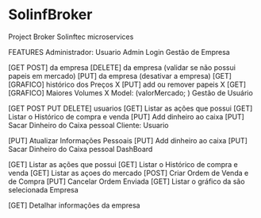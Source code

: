 # SolinfBroker
Project Broker Solinftec microservices 

FEATURES
Administrador:
Usuario Admin
Login
Gestão de Empresa

[GET POST] da empresa
[DELETE] da empresa (validar se não possui papeis em mercado)
[PUT] da empresa (desativar a empresa)
[GET] [GRAFICO] histórico dos Preços
X [PUT] add ou remover papeis
X [GET] [GRAFICO] Maiores Volumes
X Model: (valorMercado; )
Gestão de Usuário

[GET POST PUT DELETE] usuarios
[GET] Listar as ações que possui
[GET] Listar o Histórico de compra e venda
[PUT] Add dinheiro ao caixa
[PUT] Sacar Dinheiro do Caixa pessoal
Cliente:
Usuario

[PUT] Atualizar Informações Pessoais
[PUT] Add dinheiro ao caixa
[PUT] Sacar Dinheiro do Caixa pessoal
DashBoard

[GET] Listar as ações que possui
[GET] Listar o Histórico de compra e venda
[GET] Listar as açoes do mercado
[POST] Criar Ordem de Venda e de Compra
[PUT] Cancelar Ordem Enviada
[GET] Listar o gráfico da são selecionada
Empresa

[GET] Detalhar informações da empresa
